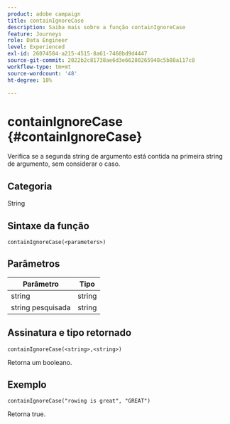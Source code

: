 ```yaml
---
product: adobe campaign
title: containIgnoreCase
description: Saiba mais sobre a função containIgnoreCase
feature: Journeys
role: Data Engineer
level: Experienced
exl-id: 26074584-a215-4515-8a61-7460bd9d4447
source-git-commit: 2022b2c81738ae6d3e66280265948c5b88a117c8
workflow-type: tm+mt
source-wordcount: '48'
ht-degree: 18%

---
```


# containIgnoreCase {#containIgnoreCase}

Verifica se a segunda string de argumento está contida na primeira string de argumento, sem considerar o caso.

## Categoria

String

## Sintaxe da função

`containIgnoreCase(<parameters>)`

## Parâmetros

| Parâmetro | Tipo |
|-----------|------------------|
| string | string |
| string pesquisada | string |

## Assinatura e tipo retornado

`containIgnoreCase(<string>,<string>)`

Retorna um booleano.

## Exemplo

`containIgnoreCase("rowing is great", "GREAT")`

Retorna true.
